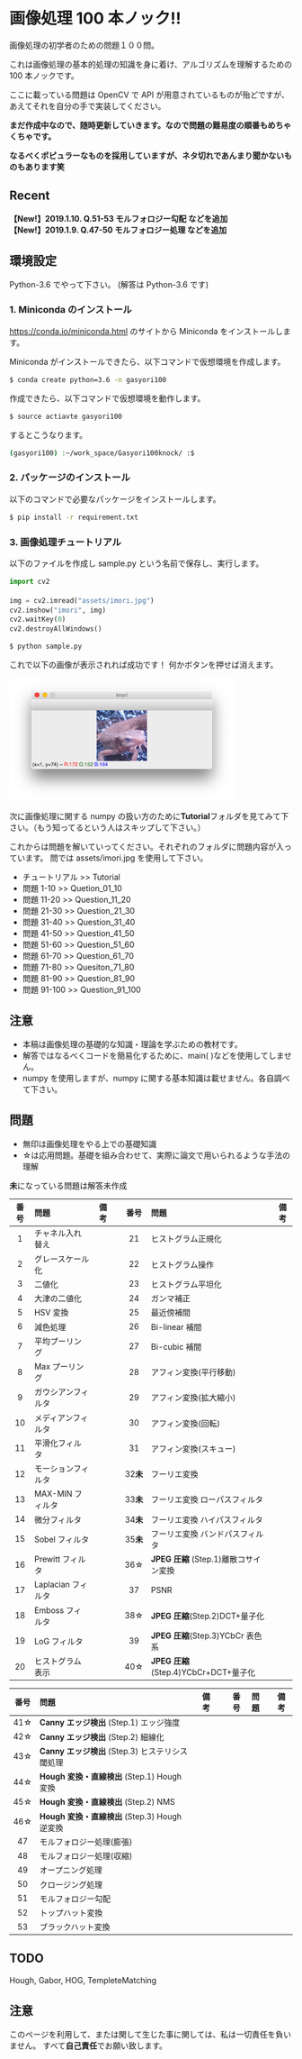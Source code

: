 # 画像処理 100 本ノック!!

画像処理の初学者のための問題１００問。

これは画像処理の基本的処理の知識を身に着け、アルゴリズムを理解するための 100 本ノックです。

ここに載っている問題は OpenCV で API が用意されているものが殆どですが、あえてそれを自分の手で実装してください。

**まだ作成中なので、随時更新していきます。なので問題の難易度の順番もめちゃくちゃです。**

**なるべくポピュラーなものを採用していますが、ネタ切れであんまり聞かないものもあります笑**

## Recent

**【New!】2019.1.10. Q.51-53 モルフォロジー勾配 などを追加**  
**【New!】2019.1.9. Q.47-50 モルフォロジー処理 などを追加**

## 環境設定

Python-3.6 でやって下さい。
(解答は Python-3.6 です)

### 1. Miniconda のインストール

https://conda.io/miniconda.html
のサイトから Miniconda をインストールします。

Miniconda がインストールできたら、以下コマンドで仮想環境を作成します。

```bash
$ conda create python=3.6 -n gasyori100
```

作成できたら、以下コマンドで仮想環境を動作します。

```bash
$ source actiavte gasyori100
```

するとこうなります。

```bash
(gasyori100) :~/work_space/Gasyori100knock/ :$
```

### 2. パッケージのインストール

以下のコマンドで必要なパッケージをインストールします。

```bash
$ pip install -r requirement.txt
```

### 3. 画像処理チュートリアル

以下のファイルを作成し sample.py という名前で保存し、実行します。

```python
import cv2

img = cv2.imread("assets/imori.jpg")
cv2.imshow("imori", img)
cv2.waitKey(0)
cv2.destroyAllWindows()
```

```bash
$ python sample.py
```

これで以下の画像が表示されれば成功です！
何かボタンを押せば消えます。

![](assets/sample.png)

次に画像処理に関する numpy の扱い方のために**Tutorial**フォルダを見てみて下さい。（もう知ってるという人はスキップして下さい。）

これからは問題を解いていってください。それぞれのフォルダに問題内容が入っています。
問では assets/imori.jpg を使用して下さい。

- チュートリアル >> Tutorial
- 問題 1-10 >> Quetion_01_10
- 問題 11-20 >> Question_11_20
- 問題 21-30 >> Question_21_30
- 問題 31-40 >> Question_31_40
- 問題 41-50 >> Question_41_50
- 問題 51-60 >> Question_51_60
- 問題 61-70 >> Question_61_70
- 問題 71-80 >> Quesiton_71_80
- 問題 81-90 >> Question_81_90
- 問題 91-100 >> Question_91_100

## 注意

- 本稿は画像処理の基礎的な知識・理論を学ぶための教材です。
- 解答ではなるべくコードを簡易化するために、main( )などを使用してしません。
- numpy を使用しますが、numpy に関する基本知識は載せません。各自調べて下さい。

## 問題

- 無印は画像処理をやる上での基礎知識
- &#9734;は応用問題。基礎を組み合わせて、実際に論文で用いられるような手法の理解

**未**になっている問題は解答未作成

| 番号 | 問題               | 備考 |     |   番号    | 問題                                   | 備考 |
| :--: | :----------------- | :--: | :-: | :-------: | :------------------------------------- | :--: |
|  1   | チャネル入れ替え   |      |     |    21     | ヒストグラム正規化                     |
|  2   | グレースケール化   |      |     |    22     | ヒストグラム操作                       |
|  3   | 二値化             |      |     |    23     | ヒストグラム平坦化                     |
|  4   | 大津の二値化       |      |     |    24     | ガンマ補正                             |
|  5   | HSV 変換           |      |     |    25     | 最近傍補間                             |
|  6   | 減色処理           |      |     |    26     | Bi-linear 補間                         |
|  7   | 平均プーリング     |      |     |    27     | Bi-cubic 補間                          |
|  8   | Max プーリング     |      |     |    28     | アフィン変換(平行移動)                 |
|  9   | ガウシアンフィルタ |      |     |    29     | アフィン変換(拡大縮小)                 |
|  10  | メディアンフィルタ |      |     |    30     | アフィン変換(回転)                     |
|  11  | 平滑化フィルタ     |      |     |    31     | アフィン変換(スキュー)                 |
|  12  | モーションフィルタ |      |     | 32**未**  | フーリエ変換                           |      |
|  13  | MAX-MIN フィルタ   |      |     | 33**未**  | フーリエ変換 ローパスフィルタ          |
|  14  | 微分フィルタ       |      |     | 34**未**  | フーリエ変換 ハイパスフィルタ          |
|  15  | Sobel フィルタ     |      |     | 35**未**  | フーリエ変換 バンドパスフィルタ        |
|  16  | Prewitt フィルタ   |      |     | 36&#9734; | **JPEG 圧縮** (Step.1)離散コサイン変換 |
|  17  | Laplacian フィルタ |      |     |    37     | PSNR                                   |
|  18  | Emboss フィルタ    |      |     | 38&#9734; | **JPEG 圧縮**(Step.2)DCT+量子化        |
|  19  | LoG フィルタ       |      |     |    39     | **JPEG 圧縮**(Step.3)YCbCr 表色系      |
|  20  | ヒストグラム表示   |      |     | 40&#9734; | **JPEG 圧縮**(Step.4)YCbCr+DCT+量子化  |

|   番号    | 問題                                             | 備考 |     | 番号 | 問題 | 備考 |
| :-------: | :----------------------------------------------- | :--: | :-: | :--: | :--- | :--: |
| 41&#9734; | **Canny エッジ検出** (Step.1) エッジ強度         |
| 42&#9734; | **Canny エッジ検出** (Step.2) 細線化             |
| 43&#9734; | **Canny エッジ検出** (Step.3) ヒステリシス閾処理 |
| 44&#9734; | **Hough 変換・直線検出** (Step.1) Hough 変換     |
| 45&#9734; | **Hough 変換・直線検出** (Step.2) NMS            |
| 46&#9734; | **Hough 変換・直線検出** (Step.3) Hough 逆変換   |
|    47     | モルフォロジー処理(膨張)                         |
|    48     | モルフォロジー処理(収縮)                         |
|    49     | オープニング処理                                 |
|    50     | クロージング処理                                 |
|    51     | モルフォロジー勾配                               |
|    52     | トップハット変換                                 |
|    53     | ブラックハット変換                               |

## TODO

Hough, Gabor, HOG, TempleteMatching

## 注意

このページを利用して、または関して生じた事に関しては、私は一切責任を負いません。
すべて**自己責任**でお願い致します。
